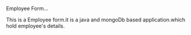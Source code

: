 Employee Form...


This is a Employee form.it is a java and mongoDb based application.which hold employee's details.





